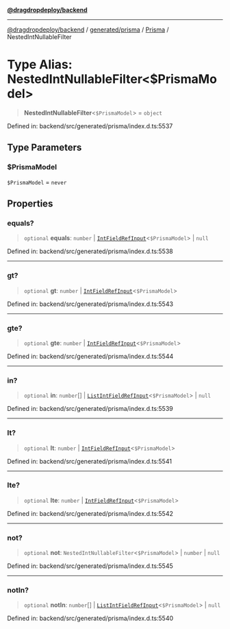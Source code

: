 [**@dragdropdeploy/backend**](../../../../../README.md)

***

[@dragdropdeploy/backend](../../../../../README.md) / [generated/prisma](../../../README.md) / [Prisma](../README.md) / NestedIntNullableFilter

# Type Alias: NestedIntNullableFilter\<$PrismaModel\>

> **NestedIntNullableFilter**\<`$PrismaModel`\> = `object`

Defined in: backend/src/generated/prisma/index.d.ts:5537

## Type Parameters

### $PrismaModel

`$PrismaModel` = `never`

## Properties

### equals?

> `optional` **equals**: `number` \| [`IntFieldRefInput`](IntFieldRefInput.md)\<`$PrismaModel`\> \| `null`

Defined in: backend/src/generated/prisma/index.d.ts:5538

***

### gt?

> `optional` **gt**: `number` \| [`IntFieldRefInput`](IntFieldRefInput.md)\<`$PrismaModel`\>

Defined in: backend/src/generated/prisma/index.d.ts:5543

***

### gte?

> `optional` **gte**: `number` \| [`IntFieldRefInput`](IntFieldRefInput.md)\<`$PrismaModel`\>

Defined in: backend/src/generated/prisma/index.d.ts:5544

***

### in?

> `optional` **in**: `number`[] \| [`ListIntFieldRefInput`](ListIntFieldRefInput.md)\<`$PrismaModel`\> \| `null`

Defined in: backend/src/generated/prisma/index.d.ts:5539

***

### lt?

> `optional` **lt**: `number` \| [`IntFieldRefInput`](IntFieldRefInput.md)\<`$PrismaModel`\>

Defined in: backend/src/generated/prisma/index.d.ts:5541

***

### lte?

> `optional` **lte**: `number` \| [`IntFieldRefInput`](IntFieldRefInput.md)\<`$PrismaModel`\>

Defined in: backend/src/generated/prisma/index.d.ts:5542

***

### not?

> `optional` **not**: `NestedIntNullableFilter`\<`$PrismaModel`\> \| `number` \| `null`

Defined in: backend/src/generated/prisma/index.d.ts:5545

***

### notIn?

> `optional` **notIn**: `number`[] \| [`ListIntFieldRefInput`](ListIntFieldRefInput.md)\<`$PrismaModel`\> \| `null`

Defined in: backend/src/generated/prisma/index.d.ts:5540
